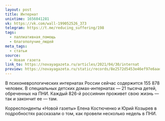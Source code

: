 ```yaml
---
layout: post
title: Интернат
unixtime: 1656041281
vk: https://vk.com/wall-199052526_373
telegram: https://t.me/reducing_suffering/198
tags:
  - паллиативная_помощь
  - благополучие_людей
meta_tags:
  - статьи
source:
  - Новая газета
link_to: https://novayagazeta.ru/articles/2021/04/30/internat
preview: https://novayagazeta.ru/static/records/8e2572d5453e46ef97e6aad96edce7ee.webp
---
```

В психоневрологических интернатах России сейчас содержится 155 878 человек. В специальных детских домах-интернатах — 21 тысяча детей, обреченных на ПНИ. Каждый 826-й россиянин проживет свою жизнь — так и закончит ее — там.

Корреспонденты «Новой газеты» Елена Костюченко и Юрий Козырев в подробностях рассказали о том, как провели несколько недель в ПНИ.